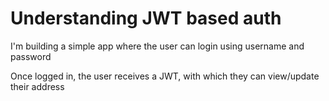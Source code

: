 # Understanding JWT based auth

I'm building a simple app where the user can login using username and password

Once logged in, the user receives a JWT, with which they can view/update their address

